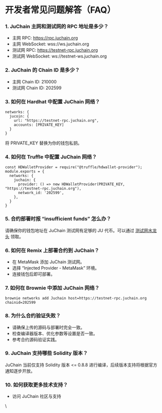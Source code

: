 # 开发者常见问题解答（FAQ）

### 1. JuChain 主网和测试网的 RPC 地址是多少？

* 主网 RPC: https://rpc.juchain.org
* 主网 WebSocket: wss://ws.juchain.org
* 测试网 RPC: https://testnet-rpc.juchain.org
* 测试网 WebSocket: ws://testnet-ws.juchain.org

### 2. JuChain 的 Chain ID 是多少？

* 主网 Chain ID: 210000
* 测试网 Chain ID: 202599

### 3. 如何在 Hardhat 中配置 JuChain 网络？

```
networks: {
  jucoin: {
    url: "https://testnet-rpc.juchain.org",
    accounts: [PRIVATE_KEY]
  }
}
```

将 PRIVATE\_KEY 替换为你的钱包私钥。

### 4. 如何在 Truffle 中配置 JuChain 网络？

```
const HDWalletProvider = require("@truffle/hdwallet-provider");
module.exports = {
  networks: {
    juchain: {
      provider: () => new HDWalletProvider(PRIVATE_KEY, "https://testnet-rpc.juchain.org"),
      network_id: '202599',
    },
  }
}
```

### 5. 合约部署时报 “insufficient funds” 怎么办？

请确保你的钱包地址在 JuChain 测试网有足够的 JU 代币。可以通过 [测试网水龙头](sheng-tai/ce-shi-wang-shui-long-tou.md) 领取。

### 6. 如何在 Remix 上部署合约到 JuChain？

* 在 MetaMask 添加 JuChain 测试网。
* 选择 “Injected Provider - MetaMask” 环境。
* 连接钱包后即可部署。

### 7. 如何在 Brownie 中添加 JuChain 网络？

`brownie networks add Juchain host=https://testnet-rpc.juchain.org chainid=202599`

### 8. 为什么合约验证失败？

* 请确保上传的源码与部署时完全一致。
* 检查编译器版本、优化参数等设置是否一致。
* 参考合约源码验证实践。

### 9. JuChain 支持哪些 Solidity 版本？

JuChain 当前仅支持 Solidity 版本 <= 0.8.8 进行编译，后续版本支持将根据官方通知逐步开放。

### 10. 如何获取更多技术支持？

* 访问 JuChain 社区与支持



\
